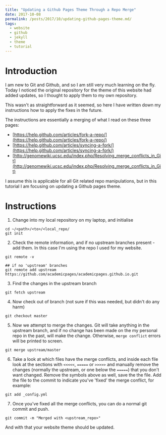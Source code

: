 ```yaml
---
title: "Updating a Github Pages Theme Through a Repo Merge"
date: 2017-10-08
permalink: /posts/2017/10/updating-github-pages-theme.md/
tags:
  - website
  - github
  - jekyll
  - theme
  - tutorial
---
```

# Introduction

I am new to Git and Github, and so I am still very much learning on the fly.
Today I noticed the original repository for the theme of this website had added
updates, so I thought to apply them to my own repository.

This wasn't as straightforward as it seemed, so here I have written down
my instructions how to apply the fixes in the future.

The instructions are essentially a merging of what I read on these three pages:
 * [https://help.github.com/articles/fork-a-repo/](https://help.github.com/articles/fork-a-repo/)
 * [https://help.github.com/articles/syncing-a-fork/](https://help.github.com/articles/syncing-a-fork/)
 * [http://genomewiki.ucsc.edu/index.php/Resolving_merge_conflicts_in_Git](http://genomewiki.ucsc.edu/index.php/Resolving_merge_conflicts_in_Git)

I assume this is applicable for all Git related repo manipulations, but in this
tutorial I am focusing on updating a Github pages theme.

# Instructions

 1. Change into my local repository on my laptop, and initialise
   ```
   cd ~/<path>/<to>/<local_repo/
   git init
   ```
 2. Check the remote information, and if no upstream branches present - add them. In this case I'm using the repo I used for my website.
   ```
   git remote -v

   ## if no 'upstream' branches
   git remote add upstream https://github.com/academicpages/academicpages.github.io.git
   ```

 3. Find the changes in the upstream branch
   ```
   git fetch upstream
   ```

 4. Now check out of branch (not sure if this was needed, but didn't do any harm)
  ```
  git checkout master
  ```

 5. Now we attempt to merge the changes. Git will take anything in the upstream branch, and if no change has been made on the my personal repo in the past, will make the change. Otherwise, `merge conflict` errors will be printed to screen.
  ```
  git merge upstream/master
  ```

 6. Take a look at which files have the merge conflicts, and inside each file look at the sections with `<<<<<`, `=====` or `>>>>>` and manually remove the changes (normally the upstream, or one below the `=====`) that you don't want changed. Remove the symbols above as well, save the the file. Add the file to the commit to indicate you've 'fixed'
 the merge conflict, for example:
  ```
  git add _config.yml
  ```

 7. Once you've fixed all the merge conflicts, you can do a normal git commit and push.
  ```
  git commit -m "Merged with <upstream_repo>"
  ```

And with that your website theme should be updated.
